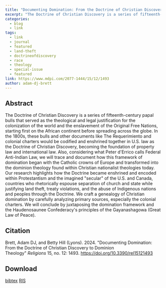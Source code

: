 ```yaml
---
title: "Documenting Domination: From the Doctrine of Christian Discovery to Dominion Theology"
excerpt: "The Doctrine of Christian Discovery is a series of fifteenth-century papal bulls that served as the theological and legal justification for the colonization of the world and the enslavement of the Original Free Nations, starting first on the African continent before spreading across the globe."
categories:
  - blog
  - link
tags:
  - link
  - journal
  - featured
  - land-theft
  - doctrineofdiscovery
  - race
  - theology
  - special-issue
  - featured
link: https://www.mdpi.com/2077-1444/15/12/1493
author: adam-dj-brett
---
```

## Abstract
The Doctrine of Christian Discovery is a series of fifteenth-century papal bulls that served as the theological and legal justification for the colonization of the world and the enslavement of the Original Free Nations, starting first on the African continent before spreading across the globe. In the 1800s, these bulls and other documents like The Requerimiento and colonial charters would be codified and enshrined together in U.S. law as the Doctrine of Christian Discovery, becoming the foundation of property law and international law. Also, considering what Peter d'Errico calls Federal Anti-Indian Law, we will trace and document how this framework of domination began with the Catholic crowns of Europe and transformed into the dominion theology found within Christian nationalist theologies today. Our research highlights how the Doctrine became enshrined and encoded within Protestantism and the imagined "secular" of the U.S. and Canada, countries who rhetorically espouse separation of church and state while justifying land theft, treaty violations, and the abuse of Indigenous nations and peoples through the Doctrine. We craft a genealogy of Christian domination by carefully analyzing primary sources, especially the colonial charters. We will conclude by juxtaposing the domination framework and the Haudenosaunee Confederacy's principles of the Gayanashagowa (Great Law of Peace).

## Citation
Brett, Adam DJ, and Betty Hill (Lyons). 2024. "Documenting Domination: From the Doctrine of Christian Discovery to Dominion Theology" *Religions* 15, no. 12: 1493. https://doi.org/10.3390/rel15121493

## Download
[bibtex](/assets/pdfs/citation-formats/religions-v15-i12_20241207.bib)
[RIS](/assets/pdfs/citation-formats/religions-v15-i12_20241207.ris)